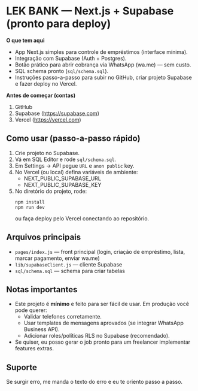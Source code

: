 # LEK BANK — Next.js + Supabase (pronto para deploy)

**O que tem aqui**
- App Next.js simples para controle de empréstimos (interface mínima).
- Integração com Supabase (Auth + Postgres).
- Botão prático para abrir cobrança via WhatsApp (wa.me) — sem custo.
- SQL schema pronto (`sql/schema.sql`).
- Instruções passo-a-passo para subir no GitHub, criar projeto Supabase e fazer deploy no Vercel.

**Antes de começar (contas)**
1. GitHub
2. Supabase (https://supabase.com)
3. Vercel (https://vercel.com)

## Como usar (passo-a-passo rápido)
1. Crie projeto no Supabase.
2. Vá em SQL Editor e rode `sql/schema.sql`.
3. Em Settings → API pegue `URL` e `anon public` key.
4. No Vercel (ou local) defina variáveis de ambiente:
   - NEXT_PUBLIC_SUPABASE_URL
   - NEXT_PUBLIC_SUPABASE_KEY
5. No diretório do projeto, rode:
   ```
   npm install
   npm run dev
   ```
   ou faça deploy pelo Vercel conectando ao repositório.

## Arquivos principais
- `pages/index.js` — front principal (login, criação de empréstimo, lista, marcar pagamento, enviar wa.me)
- `lib/supabaseClient.js` — cliente Supabase
- `sql/schema.sql` — schema para criar tabelas

## Notas importantes
- Este projeto é **mínimo** e feito para ser fácil de usar. Em produção você pode querer:
  - Validar telefones corretamente.
  - Usar templates de mensagens aprovados (se integrar WhatsApp Business API).
  - Adicionar roles/políticas RLS no Supabase (recomendado).
- Se quiser, eu posso gerar o job pronto para um freelancer implementar features extras.

## Suporte
Se surgir erro, me manda o texto do erro e eu te oriento passo a passo.
